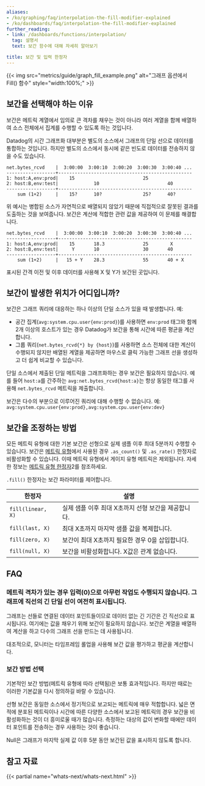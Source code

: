 ```yaml
---
aliases:
- /ko/graphing/faq/interpolation-the-fill-modifier-explained
- /ko/dashboards/faq/interpolation-the-fill-modifier-explained
further_reading:
- link: /dashboards/functions/interpolation/
  tag: 설명서
  text: 보간 함수에 대해 자세히 알아보기

title: 보간 및 입력 한정자
---
```


{{< img src="metrics/guide/graph_fill_example.png" alt="그래프 옵션에서 Fill() 함수" style="width:100%;" >}}

## 보간을 선택해야 하는 이유

보간은 메트릭 계열에서 임의로 큰 격차를 채우는 것이 아니라 여러 계열을 함께 배열하여 소스 전체에서 집계를 수행할 수 있도록 하는 것입니다.

Datadog의 시간 그래프화 대부분은 별도의 소스에서 그래프의 단일 선으로 데이터를 통합하는 것입니다. 하지만 별도의 소스에서 동시에 같은 빈도로 데이터를 전송하지 않을 수도 있습니다.

```text
net.bytes_rcvd    |  3:00:00  3:00:10  3:00:20  3:00:30  3:00:40 ...
------------------+-------------------------------------------------
1: host:A,env:prod|    15                         25
2: host:B,env:test|             10                         40
------------------+-------------------------------------------------
    sum (1+2)     |    15?      10?               25?      40?
```

위 예시는 병합된 소스가 자연적으로 배열되지 않았기 때문에 직접적으로 잘못된 결과를 도출하는 것을 보여줍니다. 보간은 계산에 적합한 관련 값을 제공하여 이 문제를 해결합니다.

```text
net.bytes_rcvd    |  3:00:00  3:00:10  3:00:20  3:00:30  3:00:40 ...
------------------+-------------------------------------------------
1: host:A,env:prod|    15       18.3              25        X
2: host:B,env:test|     Y       10                30       40
------------------+-------------------------------------------------
    sum (1+2)     |   15 + Y    28.3              55       40 + X
```

표시된 간격 이전 및 이후 데이터를 사용해 X 및 Y가 보간된 곳입니다.

## 보간이 발생한 위치가 어디입니까?

보간은 그래프 쿼리에 대응하는 하나 이상의 단일 소스가 있을 때 발생합니다. 예:

* 공간 집계(`avg:system.cpu.user{env:prod}`)를 사용하면 `env:prod` 태그와 함께 2개 이상의 호스트가 있는 경우 Datadog가 보간을 통해 시간에 따른 평균을 계산합니다.
* 그룹 쿼리(`net.bytes_rcvd{*} by {host}`)를 사용하면 소스 전체에 대한 계산이 수행되지 않지만 배열된 계열을 제공하면 마우스로 클릭 가능한 그래프 선을 생성하고 더 쉽게 비교할 수 있습니다.

단일 소스에서 제출된 단일 메트릭을 그래프화하는 경우 보간은 필요하지 않습니다. 예를 들어 `host:a`를 간주하는 `avg:net.bytes_rcvd{host:a}`는 항상 동일한 태그를 사용해 `net.bytes_rcvd` 메트릭을 제출합니다.

보간은 다수의 부분으로 이루어진 쿼리에 대해 수행할 수 없습니다. 예: `avg:system.cpu.user{env:prod},avg:system.cpu.user{env:dev}`

## 보간을 조정하는 방법

모든 메트릭 유형에 대한 기본 보간은 선형으로 실제 샘플 이후 최대 5분까지 수행할 수 있습니다. 보간은 [메트릭 유형][1]에서 사용된 경우 `.as_count()` 및 `.as_rate()` 한정자로 비활성화할 수 있습니다. 이때 메트릭 유형에서 게이지 유형 메트릭은 제외됩니다. 자세한 정보는 [메트릭 유형 한정자][1]2를 참조하세요.

`.fill()` 한정자는 보간 파라미터를 제어합니다.

| 한정자          | 설명                                                          |
|-------------------|----------------------------------------------------------------------|
| `fill(linear, X)` | 실제 샘플 이후 최대 X초까지 선형 보간을 제공합니다. |
| `fill(last, X)`   | 최대 X초까지 마지막 샘플 값을 복제합니다.                       |
| `fill(zero, X)`   | 보간이 최대 X초까지 필요한 경우 0을 삽입합니다.            |
| `fill(null, X)`   | 보간을 비활성화합니다. X값은 관계 없습니다.               |

## FAQ

### 메트릭 격차가 있는 경우 입력(0)으로 아무런 작업도 수행되지 않습니다. 그래프에 직선의 긴 단일 선이 여전히 표시됩니다.
그래프는 선들로 연결된 데이터 포인트들이므로 데이터 없는 긴 기간은 긴 직선으로 표시됩니다. 여기에는 값을 채우기 위해 보간이 필요하지 않습니다. 보간은 계열을 배열하여 계산을 하고 다수의 그래프 선을 만드는 데 사용됩니다.

대조적으로, 모니터는 타임프레임 롤업을 사용해 보간 값을 평가하고 평균을 계산합니다.

### 보간 방법 선택
기본적인 보간 방법(메트릭 유형에 따라 선택됨)은 보통 효과적입니다. 하지만 때로는 이러한 기본값을 다시 정의하길 바랄 수 있습니다.

선형 보간은 동일한 소스에서 정기적으로 보고되는 메트릭에 매우 적합합니다. 넓은 면적에 분포된 메트릭이나 시간에 따른 다양한 소스에서 보고된 메트릭의 경우 보간을 비활성화하는 것이 더 흥미로울 때가 많습니다. 측정하는 대상의 값이 변화할 때에만 데이터 포인트를 전송하는 경우 사용하는 것이 좋습니다.

Null은 그래프가 마지막 실제 값 이후 5분 동안 보간된 값을 표시하지 않도록 합니다.

## 참고 자료

{{< partial name="whats-next/whats-next.html" >}}

[1]: /ko/metrics/types/
[2]: /ko/metrics/custom_metrics/type_modifiers/?tab=gauge#in-application-modifiers
